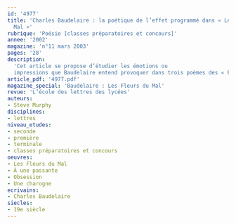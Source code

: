 ```yaml
---
id: '4977'
title: 'Charles Baudelaire : la poétique de l’effet programmé dans « Les Fleurs du
  Mal »'
rubrique: 'Poésie [classes préparatoires et concours]'
annee: '2002'
magazine: 'n°11 mars 2003'
pages: '28'
description: 
  'Cet article se propose d’étudier les émotions ou
  impressions que Baudelaire entend provoquer dans trois poèmes des « Fleurs du Mal » : « À une passante », « Obsession » et « Une charogne ». La programmation des effets littéraires y joue un rôle essentiel, dans la mesure où il s’agit de préparer la réception du texte, de susciter consciemment des réactions, ce qui peut inciter le poète à agir en provocateur, suivant une logique relevée plus tard par Verlaine, qui reconnaissait que « contrarier un peu le lecteur » était une « chose toujours voluptueuse ».'
article_pdf: '4977.pdf'
magazine_special: 'Baudelaire : Les Fleurs du Mal'
revue: 'L’école des lettres des lycées'
auteurs:
- Steve Murphy
disciplines:
- lettres
niveau_etudes:
- seconde
- première
- terminale
- classes préparatoires et concours
oeuvres:
- Les Fleurs du Mal
- À une passante
- Obsession
- Une charogne
ecrivains:
- Charles Baudelaire
siecles:
- 19e siècle
---
```

